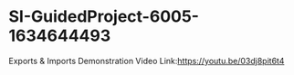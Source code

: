 # SI-GuidedProject-6005-1634644493
Exports &amp; Imports
Demonstration Video Link:https://youtu.be/03dj8pit6t4
